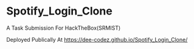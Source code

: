 # Spotify_Login_Clone
A Task Submission For HackTheBox(SRMIST)

Deployed Publically At https://dee-codez.github.io/Spotify_Login_Clone/
